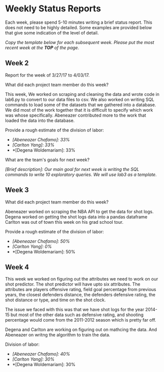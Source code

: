 # Weekly Status Reports

Each week, please spend 5-10 minutes writing a brief status report.  This does not need to be highly detailed. Some examples are provided below that give some indication of the level of detail.

*Copy the template below for each subsequent week.  Please put the most recent week at the **TOP** of the page.*


## Week 2

Report for the week of 3/27/17 to 4/03/17.

What did each project team member do this week?

 This week, We worked on scraping and cleaning the data and wrote code in lab6.py to convert to our data files to csv. We also worked on writing SQL commands to load some of the datasets that we gathered into a database. We did most of the work together that it is difficult to specify which work was whose specifically. Abeneazer contributed more to the work that loaded the data into the database.

Provide a rough estimate of the division of labor:

- *[Abeneazer Chafamo]: 33%*
- *[Carlton Yang]: 33%*
- *[Degena Woldemariam]: 33%

What are the team's goals for next week?

*[Brief description]: Our main goal for next week is writing the SQL commands to write 10 exploratory queries.  We will use lab3 as a template.*


## Week 3

What did each project team member do this week?

Abeneazer worked on scraping the NBA API to get the data for shot logs.
Degena worked on getting the shot logs data into a pandas dataframe
Carlton was out of town this week on his grad school tour.

Provide a rough estimate of the division of labor:
- *[Abeneazer Chafamo]: 50%*
- *[Carlton Yang]: 0%*
- *[Degena Woldemariam]: 50%


## Week 4

This week we worked on figuring out the attributes we need to work on our shot predictor. The shot predictor
will have upto six attributes. The attributes are players offensive rating, field goal percentage from previous years,
the closest defenders distance, the defenders defensive rating, the shot distance or type, and time on the shot clock.

The issue we faced with this was that we have shot logs for the year 2014-15 but most of the other data such as defensive rating,
and shooting percentage would come from the 2011-2012 season which is pretty far off.

Degena and Carlton are working on figuring out on mathcing the data. And Abeneazer on writng the algorithm to train the data.

Division of labor:

- *[Abeneazer Chafamo]: 40%*
- *[Carlton Yang]: 30%*
- *[Degena Woldemariam]: 30%